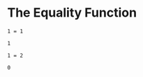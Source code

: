 # The Equality Function

```pometo
1 = 1
```

```pometo_results
1
```

```pometo
1 = 2
```

```pometo_results
0
```